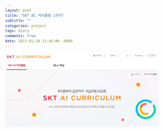 ```yaml
---
layout: post
title: "SKT AI 커리큘럼 1주차"
subtitle: ""
categories: project
tags: diary
comments: true
date: 2021-01-20 21:45:00 -0400
---
```


<img src="/assets/img/posts/2021-01-20.jpg">   

